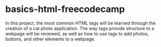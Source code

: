 # basics-html-freecodecamp
In this project, the most common HTML tags will be learned through the creation of a cat photo application. The way tags provide structure to a webpage will be reviewed, as well as how to use tags to add photos, buttons, and other elements to a webpage.
